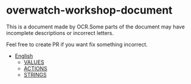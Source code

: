 # overwatch-workshop-document

This is a document made by OCR.Some parts of the document may have incomplete descriptions or incorrect letters.


Feel free to create PR if you want fix something incorrect.


- [English](english/)
    - [VALUES](english/VALUES.md)
    - [ACTIONS](english/ACTIONS.md)
    - [STRINGS](english/STRINGS.md)
